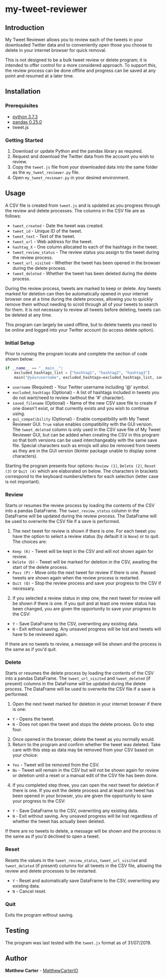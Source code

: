 # my-tweet-reviewer

## Introduction

My Tweet Reviewer allows you to review each of the tweets in your downloaded Twitter data and to conveniently open those you choose to delete in your internet browser for quick removal.

This is not designed to be a bulk tweet review or delete program; it is intended to offer control for a more considered approach. To support this, the review process can be done offline and progress can be saved at any point and resumed at a later time.

## Installation

### Prerequisites

* [python 3.7.3](https://www.python.org/) 
* [pandas 0.25.0](https://pandas.pydata.org/index.html)
* tweet.js

### Getting Started

1. Download or update Python and the pandas library as required. 
2. Request and download the Twitter data from the account you wish to review.
3. Copy the `tweet.js` file from your downloaded data into the same folder as the `my_tweet_reviewer.py` file.
4. Open `my_tweet_reviewer.py` in your desired environment.

## Usage

A CSV file is created from `tweet.js` and is updated as you progress through the review and delete processes. The columns in the CSV file are as follows:

- `tweet_created` - Date the tweet was created.
- `tweet_id` - Unique ID of the tweet.
- `tweet_text` - Text of the tweet.
- `tweet_url` - Web address for the tweet.
- `hashtag_X` - One column allocated to each of the hashtags in the tweet.
- `tweet_review_status` - The review status you assign to the tweet during the review process.
- `tweet_url_visited` - Whether the tweet has been opened in the browser during the delete process.
- `tweet_deleted` - Whether the tweet has been deleted during the delete process.

During the review process, tweets are marked to keep or delete. Any tweets marked for deletion can then be automatically opened in your internet browser one at a time during the delete process, allowing you to quickly remove them without needing to scroll through all of your tweets to search for them. It is not necessary to review all tweets before deleting, tweets can be deleted at any time.

This program can largely be used offline, but to delete tweets you need to be online and logged into your Twitter account (to access delete option).

### Initial Setup

Prior to running the program locate and complete the section of code shown below:

```python
if __name__ == "__main__":
    excluded_hashtags_list = ["hashtag1", "hashtag2", "hashtag3"]
    main("@yourusername", excluded_hashtags=excluded_hashtags_list, saved_filename="my_tweet_review.csv", gui_compatibility=False)
```

- `username` (Required) - Your Twitter username including '@' symbol.
- `excluded_hashtags` (Optional) - A list of hashtags included in tweets you do not want/need to review (without the '#' character).
- `saved_filename` (Optional) - Name of the new CSV save file to create if one doesn't exist, or that currently exists and you wish to continue using.
- `gui_compatibility` (Optional) - Enable compatibility with My Tweet Reviewer GUI. `True` value enables compatibility with the GUI version. The `tweet_deleted` column is only used in the CSV save file of My Tweet Reviewer GUI, but can be added when creating the CSV in this program so that both versions can be used interchangeably with the same save file. Special characters such as emojis will also be removed from tweets as they are in the GUI version (tkinter package unable to display some characters). 

Starting the program presents four options: `Review (1)`, `Delete (2)`, `Reset (3)` or `Quit (4)` which are elaborated on below. The characters in brackets correspond to the keyboard numbers/letters for each selection (letter case is not important).

### Review

Starts or resumes the review process by loading the contents of the CSV into a pandas DataFrame. The `tweet_review_status` column in the DataFrame will be updated during the review process. The DataFrame will be used to overwrite the CSV file if a save is performed.

1. The next tweet for review is shown if there is one. For each tweet you have the option to select a review status (by default it is `None`) or to quit. The choices are:
- `Keep (K)` - Tweet will be kept in the CSV and will not shown again for review.
- `Delete (D)` - Tweet will be marked for deletion in the CSV, awaiting the start of the delete process.
- `Pass (P)` - Move onto the next tweet for review if there is one. Passed tweets are shown again when the review process is restarted.
- `Quit (Q)` - Stop the review process and save your progress to the CSV if necessary. 
2. If you selected a review status in step one, the next tweet for review will be shown if there is one. If you quit and at least one review status has been changed, you are given the opportunity to save your progress to the CSV:
- `Y` - Save DataFrame to the CSV, overwriting any existing data.
- `N` - Exit without saving. Any unsaved progress will be lost and tweets will have to be reviewed again.

If there are no tweets to review, a message will be shown and the process is the same as if you'd quit. 

### Delete

Starts or resumes the delete process by loading the contents of the CSV into a pandas DataFrame. The `tweet_url_visited` and `tweet_deleted` (if present) columns in the DataFrame will be updated during the delete process. The DataFrame will be used to overwrite the CSV file if a save is performed.

1. Open the next tweet marked for deletion in your internet browser if there is one:
- `Y` - Opens the tweet.
- `N` - Does not open the tweet and stops the delete process. Go to step four.
2. Once opened in the browser, delete the tweet as you normally would.
3. Return to the program and confirm whether the tweet was deleted. Take care with this step as data may be removed from your CSV based on your choice:
- `Yes` - Tweet will be removed from the CSV. 
- `No` - Tweet will remain in the CSV but will not be shown again for review or deletion until a reset or a manual edit of the CSV file has been done. 
4. If you completed step three, you can open the next tweet for deletion if there is one. If you exit the delete process and at least one tweet has been opened in your browser, you are given the opportunity to save your progress to the CSV:
- `Y` - Save DataFrame to the CSV, overwriting any existing data.
- `N` - Exit without saving. Any unsaved progress will be lost regardless of whether the tweet has actually been deleted.

If there are no tweets to delete, a message will be shown and the process is the same as if you'd declined to open a tweet. 

### Reset

Resets the values in the `tweet_review_status`, `tweet_url_visited` and `tweet_deleted` (if present) columns for all tweets in the CSV file, allowing the review and delete processes to be restarted.
- `Y` - Reset and automatically save DataFrame to the CSV, overwriting any existing data.
- `N` - Cancel reset.

### Quit

Exits the program without saving.

## Testing

The program was last tested with the `tweet.js` format as of 31/07/2019. 

## Author

**Matthew Carter** - [MatthewCarterIO](https://github.com/MatthewCarterIO)